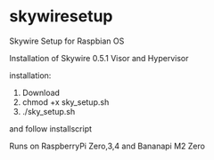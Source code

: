 # skywiresetup
Skywire Setup for Raspbian OS

Installation of Skywire 0.5.1 Visor and Hypervisor

installation:
1. Download
2. chmod +x sky_setup.sh
3. ./sky_setup.sh

and follow installscript

Runs on RaspberryPi Zero,3,4 and Bananapi M2 Zero
